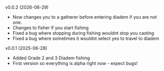 v0.0.2 (2026-06-29)
- Now changes you to a gatherer before entering diadem if you are not one.
- Changes to fisher if you start fishing
- Fixed a bug where stopping during fishing wouldnt stop you casting
- Fixed a bug where sometimes it wouldnt select yes to travel to diadem

v0.0.1 (2025-06-28)
- Added Grade 2 and 3 Diadem fishing
- First version so everything is alpha right now - expect bugs! 